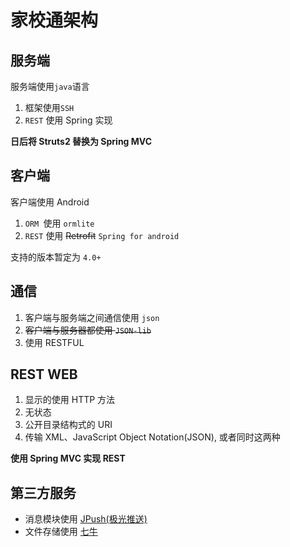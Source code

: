 # 家校通架构

## 服务端

服务端使用`java`语言

1. 框架使用`SSH` 
2. `REST` 使用 Spring 实现

**日后将 Struts2 替换为 Spring MVC**

## 客户端

客户端使用 Android

1. `ORM `使用 `ormlite`
2. `REST` 使用 ~~Retrofit~~ `Spring for android`

支持的版本暂定为 `4.0+`

## 通信

1. 客户端与服务端之间通信使用 `json`
2. ~~客户端与服务器都使用 `JSON-lib`~~
3. 使用 RESTFUL

## REST WEB
1. 显示的使用 HTTP 方法
2. 无状态
3. 公开目录结构式的 URI
4. 传输 XML、JavaScript Object Notation(JSON), 或者同时这两种

**使用 Spring MVC 实现 REST**

## 第三方服务

* 消息模块使用 [JPush(极光推送)](https://www.jpush.cn/)
* 文件存储使用 [七牛](http://www.qiniu.com/)
